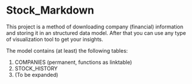 # Stock_Markdown

This project is a method of downloading company (financial) information and storing it in an structured data model. After that you can use any type of visualization tool to get your insights.

The model contains (at least) the following tables:
1. COMPANIES (permanent, functions as linktable)
2. STOCK_HISTORY
3. (To be expanded)


